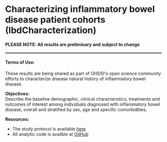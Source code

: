 Characterizing inflammatory bowel disease patient cohorts (IbdCharacterization)
=============
<h4>PLEASE NOTE: All results are preliminary and subject to change</h4>

<hr class="w-100" style="border-top: black 1px solid;">

<h4>Terms of Use:</h4>
<p>These results are being shared as part of OHDSI's open science community efforts to characterize disease natural history of inflammatory bowel disease.</p>

**Objectives:**<br>
Describe the baseline demographic, clinical characteristics, treatments and outcomes of interest among individuals diagnosed with inflammatory bowel disease, overall and stratified by sex, age and specific comorbidities;<br>

**Resources:**<br>
- The study protocol is available <a href="https://github.com/ohdsi-studies/IbdCharacterization/blob/master/documents/Protocol IBD Characterisation V1.5.docx" target="_blank">here</a>
- All analytic code is availble at <a href="https://github.com/ohdsi-studies/IbdCharacterization" target="_blank">GitHub</a>

